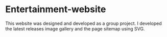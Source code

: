 # Entertainment-website
This website was designed and developed as a group project. I developed the latest releases image gallery and the page sitemap using SVG.
